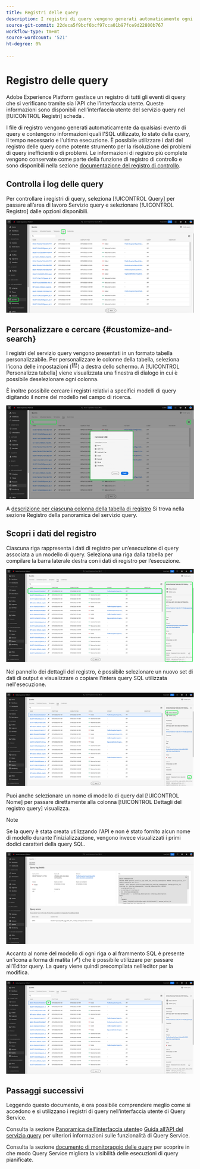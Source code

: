 ```yaml
---
title: Registri delle query
description: I registri di query vengono generati automaticamente ogni volta che viene eseguita una query e sono disponibili tramite l’interfaccia utente per facilitare la risoluzione dei problemi. Questo documento illustra come utilizzare e navigare nella sezione Registri di servizio query dell’interfaccia utente.
source-git-commit: 22deca5f9bcf6bcf97cca01b97fce9d22800b767
workflow-type: tm+mt
source-wordcount: '521'
ht-degree: 0%

---
```


# Registro delle query

Adobe Experience Platform gestisce un registro di tutti gli eventi di query che si verificano tramite sia l’API che l’interfaccia utente. Queste informazioni sono disponibili nell’interfaccia utente del servizio query nel [!UICONTROL Registri] scheda .

I file di registro vengono generati automaticamente da qualsiasi evento di query e contengono informazioni quali l&#39;SQL utilizzato, lo stato della query, il tempo necessario e l&#39;ultima esecuzione. È possibile utilizzare i dati del registro delle query come potente strumento per la risoluzione dei problemi di query inefficienti o di problemi. Le informazioni di registro più complete vengono conservate come parte della funzione di registro di controllo e sono disponibili nella sezione [documentazione del registro di controllo](../../landing/governance-privacy-security/audit-logs/overview.md).

## Controlla i log delle query

Per controllare i registri di query, seleziona [!UICONTROL Query] per passare all’area di lavoro Servizio query e selezionare [!UICONTROL Registro] dalle opzioni disponibili.

![Interfaccia utente della piattaforma con query e registro evidenziati.](../images/ui/query-log/logs.png)

## Personalizzare e cercare {#customize-and-search}

I registri del servizio query vengono presentati in un formato tabella personalizzabile. Per personalizzare le colonne della tabella, seleziona l’icona delle impostazioni (![Icona delle impostazioni.](../images/ui/query-log/settings-icon.png)) a destra dello schermo. A [!UICONTROL Personalizza tabella] viene visualizzata una finestra di dialogo in cui è possibile deselezionare ogni colonna.

È inoltre possibile cercare i registri relativi a specifici modelli di query digitando il nome del modello nel campo di ricerca.

![Area di lavoro Registro query con il menu a discesa della tabella delle colonne e della barra di ricerca evidenziato.](../images/ui/query-log/customize-logs.png)

A [descrizione per ciascuna colonna della tabella di registro](./overview.md#log) Si trova nella sezione Registro della panoramica del servizio query.

## Scopri i dati del registro

Ciascuna riga rappresenta i dati di registro per un’esecuzione di query associata a un modello di query. Seleziona una riga dalla tabella per compilare la barra laterale destra con i dati di registro per l’esecuzione.

![Area di lavoro Registro query con una riga selezionata e i dati di registro nella barra laterale destra evidenziati.](../images/ui/query-log/log-details.png)

Nel pannello dei dettagli del registro, è possibile selezionare un nuovo set di dati di output e visualizzare o copiare l&#39;intera query SQL utilizzata nell&#39;esecuzione.

![Area di lavoro Registro query con una riga selezionata e set di dati di output e query SQL evidenziate.](../images/ui/query-log/edit-output-dataset.png)

Puoi anche selezionare un nome di modello di query dal [!UICONTROL Nome] per passare direttamente alla colonna [!UICONTROL Dettagli del registro query] visualizza.

>[!NOTE]
>
>Se la query è stata creata utilizzando l&#39;API e non è stato fornito alcun nome di modello durante l&#39;inizializzazione, vengono invece visualizzati i primi dodici caratteri della query SQL.

![Visualizzazione dei dettagli del registro query.](../images/ui/query-log/query-log-details.png)

Accanto al nome del modello di ogni riga o al frammento SQL è presente un&#39;icona a forma di matita (![Icona a forma di matita.](../images/ui/query-log/edit-icon.png)) che è possibile utilizzare per passare all’Editor query. La query viene quindi precompilata nell’editor per la modifica.

![Area di lavoro Registro query con icona a forma di matita evidenziata.](../images/ui/query-log/edit-query.png)

## Passaggi successivi

Leggendo questo documento, è ora possibile comprendere meglio come si accedono e si utilizzano i registri di query nell’interfaccia utente di Query Service.

Consulta la sezione [Panoramica dell’interfaccia utente](./overview.md)o [Guida all’API del servizio query](../api/getting-started.md) per ulteriori informazioni sulle funzionalità di Query Service.

Consulta la sezione [documento di monitoraggio delle query](./monitor-queries.md) per scoprire in che modo Query Service migliora la visibilità delle esecuzioni di query pianificate.

